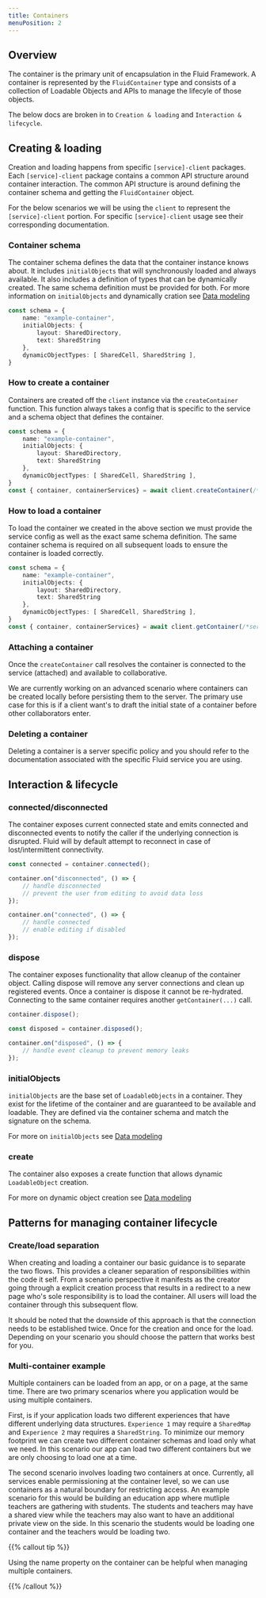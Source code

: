 ```yaml
---
title: Containers
menuPosition: 2
---
```


## Overview

The container is the primary unit of encapsulation in the Fluid Framework. A container is represented by the `FluidContainer` type and consists of a collection of Loadable Objects and APIs to manage the lifecyle of those objects.

The below docs are broken in to `Creation & loading` and `Interaction & lifecycle`.

## Creating & loading

Creation and loading happens from specific `[service]-client` packages. Each `[service]-client` package contains a common API structure around container interaction. The common API structure is around defining the container schema and getting the `FluidContainer` object.

For the below scenarios we will be using the `client` to represent the `[service]-client` portion. For specific `[service]-client` usage see their corresponding documentation.

### Container schema

The container schema defines the data that the container instance knows about. It includes `initialObjects` that will synchronously loaded and always available. It also includes a definition of types that can be dynamically created. The same schema definition must be provided for both. For more information on `initialObjects` and dynamically cration see [Data modeling](./data-modeling.md)

```typescript
const schema = {
    name: "example-container",
    initialObjects: {
        layout: SharedDirectory,
        text: SharedString
    },
    dynamicObjectTypes: [ SharedCell, SharedString ],
}
```

### How to create a container

Containers are created off the `client` instance via the `createContainer` function. This function always takes a config that is specific to the service and a schema object that defines the container.

```typescript
const schema = {
    name: "example-container",
    initialObjects: {
        layout: SharedDirectory,
        text: SharedString
    },
    dynamicObjectTypes: [ SharedCell, SharedString ],
}
const { container, containerServices} = await client.createContainer(/*service config*/, schema);
```

### How to load a container

To load the container we created in the above section we must provide the service config as well as the exact same schema definition. The same container schema is required on all subsequent loads to ensure the container is loaded correctly.

```typescript
const schema = {
    name: "example-container",
    initialObjects: {
        layout: SharedDirectory,
        text: SharedString
    },
    dynamicObjectTypes: [ SharedCell, SharedString ],
}
const { container, containerServices} = await client.getContainer(/*service config*/, schema);
```

### Attaching a container

Once the `createContainer` call resolves the container is connected to the service (attached) and available to collaborative. 

We are currently working on an advanced scenario where containers can be created locally before persisting them to the server. The primary use case for this is if a client want's to draft the initial state of a container before other collaborators enter.

### Deleting a container

Deleting a container is a server specific policy and you should refer to the documentation associated with the specific Fluid service you are using.

## Interaction & lifecycle

### connected/disconnected

The container exposes current connected state and emits connected and disconnected events to notify the caller if the underlying connection is disrupted. Fluid will by default attempt to reconnect in case of lost/intermittent connectivity.

```typescript
const connected = container.connected();

container.on("disconnected", () => {
    // handle disconnected
    // prevent the user from editing to avoid data loss
});

container.on("connected", () => {
    // handle connected
    // enable editing if disabled
});
```

### dispose

The container exposes functionality that allow cleanup of the container object. Calling dispose will remove any server connections and clean up registered events. Once a container is dispose it cannot be re-hydrated. Connecting to the same container requires another `getContainer(...)` call.

```typescript
container.dispose();

const disposed = container.disposed();

container.on("disposed", () => {
    // handle event cleanup to prevent memory leaks
});
```

### initialObjects

`initialObjects` are the base set of `LoadableObjects` in a container. They exist for the lifetime of the container and are guaranteed to be available and loadable. They are defined via the container schema and match the signature on the schema. 

For more on `initialObjects` see [Data modeling](data-modeling.md)

### create

The container also exposes a create function that allows dynamic `LoadableObject` creation.

For more on dynamic object creation see [Data modeling](data-modeling.md)

## Patterns for managing container lifecycle

### Create/load separation

When creating and loading a container our basic guidance is to separate the two flows. This provides a cleaner separation of responsibilities within the code it self. From a scenario perspective it manifests as the creator going through a explicit creation process that results in a redirect to a new page who's sole responsibility is to load the container. All users will load the container through this subsequent flow.

It should be noted that the downside of this approach is that the connection needs to be established twice. Once for the creation and once for the load. Depending on your scenario you should choose the pattern that works best for you.

### Multi-container example

Multiple containers can be loaded from an app, or on a page, at the same time. There are two primary scenarios where you application would be using multiple containers.

First, is if your application loads two different experiences that have different underlying data structures. `Experience 1` may require a `SharedMap` and `Experience 2` may requires a `SharedString`. To minimize our memory footprint we can create two different container schemas and load only what we need. In this scenario our app can load two different containers but we are only choosing to load one at a time.

The second scenario involves loading two containers at once. Currently, all services enable permissioning at the container level, so we can use containers as a natural boundary for restricting access. An example scenario for this would be building an education app where mutliple teachers are gathering with students. The students and teachers may have a shared view while the teachers may also want to have an additional private view on the side. In this scenario the students would be loading one container and the teachers would be loading two.

{{% callout tip %}}

Using the name property on the container can be helpful when managing multiple containers.

{{% /callout %}}
